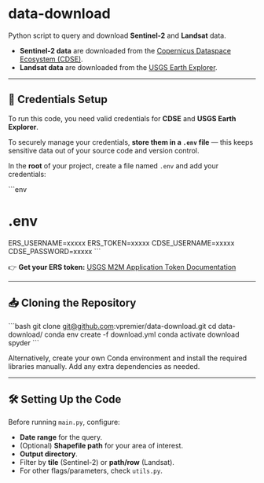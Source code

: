 # data-download

Python script to query and download **Sentinel-2** and **Landsat** data.

- **Sentinel-2 data** are downloaded from the [Copernicus Dataspace Ecosystem (CDSE)](https://dataspace.copernicus.eu/).
- **Landsat data** are downloaded from the [USGS Earth Explorer](https://earthexplorer.usgs.gov/).

---

## 🔐 Credentials Setup

To run this code, you need valid credentials for **CDSE** and **USGS Earth Explorer**.

To securely manage your credentials, **store them in a `.env` file** — this keeps sensitive data out of your source code and version control.

In the **root** of your project, create a file named `.env` and add your credentials:

\`\`\`env
# .env
ERS_USERNAME=xxxxx
ERS_TOKEN=xxxxx
CDSE_USERNAME=xxxxx
CDSE_PASSWORD=xxxxx
\`\`\`

👉 **Get your ERS token:** [USGS M2M Application Token Documentation](https://www.usgs.gov/media/files/m2m-application-token-documentation)

---

## 📥 Cloning the Repository

\`\`\`bash
git clone git@github.com:vpremier/data-download.git
cd data-download/
conda env create -f download.yml
conda activate download
spyder
\`\`\`

Alternatively, create your own Conda environment and install the required libraries manually. Add any extra dependencies as needed.

---

## 🛠️ Setting Up the Code

Before running `main.py`, configure:

- **Date range** for the query.
- (Optional) **Shapefile path** for your area of interest.
- **Output directory**.
- Filter by **tile** (Sentinel-2) or **path/row** (Landsat).
- For other flags/parameters, check `utils.py`.


